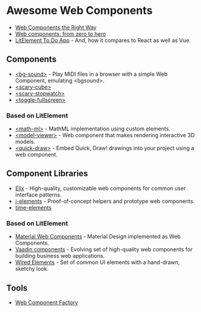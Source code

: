 # Awesome Web Components

- [Web Components the Right Way](https://github.com/mateusortiz/webcomponents-the-right-way)
- [Web components: from zero to hero](https://github.com/thepassle/webcomponents-from-zero-to-hero)
- [LitElement To Do App](https://medium.com/@westbrook/litelement-to-do-app-1e08a31707a4) - And, how it compares to React as well as Vue.

## Components

- [\<bg-sound\>](https://github.com/feross/bg-sound) - Play MIDI files in a browser with a simple Web Component, emulating \<bgsound\>.
- [\<scary-cube\>](https://github.com/Scarygami/scary-cube)
- [\<scary-stopwatch\>](https://github.com/Scarygami/scary-stopwatch)
- [\<toggle-fullscreen\>](https://github.com/GoogleChromeLabs/web-a-skeb/blob/master/src/toggle-fullscreen.js)

### Based on LitElement

- [\<math-ml\>](https://github.com/pshihn/math-ml) - MathML implementation using custom elements.
- [\<model-viewer\>](https://github.com/GoogleWebComponents/model-viewer) - Web component that makes rendering interactive 3D models.
- [\<quick-draw\>](https://github.com/googlecreativelab/quickdraw-component) - Embed Quick, Draw! drawings into your project using a web component.

## Component Libraries

- [Elix](https://github.com/elix/elix) - High-quality, customizable web components for common user interface patterns.
- [j-elements](https://github.com/jouni/j-elements) - Proof-of-concept helpers and prototype web components.
- [time-elements](https://github.com/github/time-elements)

### Based on LitElement

- [Material Web Components](https://github.com/material-components/material-components-web-components) - Material Design implemented as Web Components.
- [Vaadin components](https://github.com/vaadin/vaadin) - Evolving set of high-quality web components for building business web applications.
- [Wired Elements](https://github.com/wiredjs/wired-elements) - Set of common UI elements with a hand-drawn, sketchy look.

## Tools

- [Web Component Factory](https://github.com/elmsln/wcfactory)
